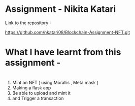 # Assignment - Nikita Katari 
Link to the repository - 

https://github.com/nkatari08/Blockchain-Assignment-NFT.git
# What I have learnt from this assignment -
# 
1. Mint an NFT ( using Morallis , Meta mask )
2. Making a flask app 
3. Be able to upload and mint it 
4. and Trigger a transaction 